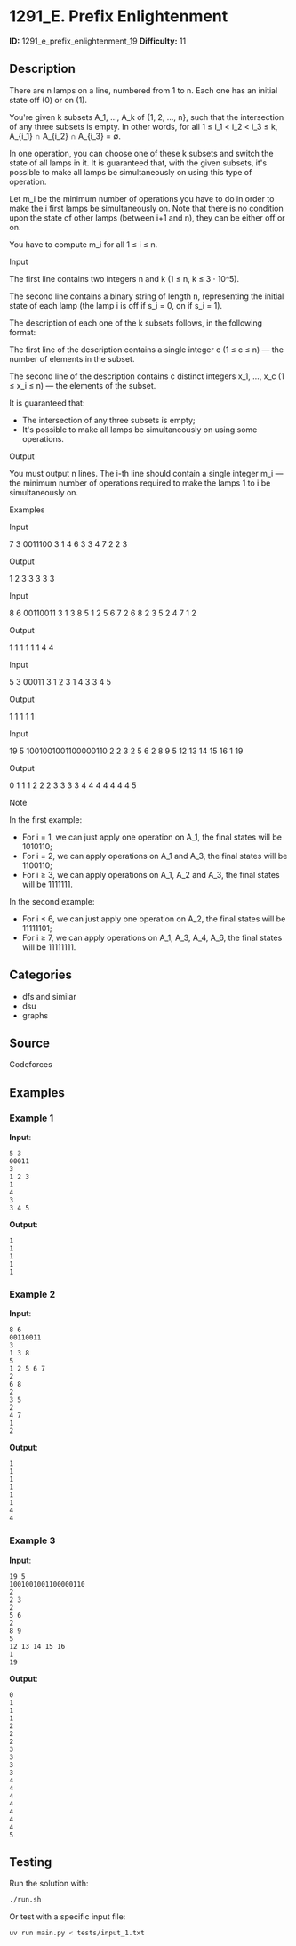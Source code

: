 # 1291_E. Prefix Enlightenment

**ID:** 1291_e_prefix_enlightenment_19
**Difficulty:** 11

## Description

There are n lamps on a line, numbered from 1 to n. Each one has an initial state off (0) or on (1).

You're given k subsets A_1, …, A_k of \{1, 2, ..., n\}, such that the intersection of any three subsets is empty. In other words, for all 1 ≤ i_1 < i_2 < i_3 ≤ k, A_{i_1} ∩ A_{i_2} ∩ A_{i_3} = ∅.

In one operation, you can choose one of these k subsets and switch the state of all lamps in it. It is guaranteed that, with the given subsets, it's possible to make all lamps be simultaneously on using this type of operation.

Let m_i be the minimum number of operations you have to do in order to make the i first lamps be simultaneously on. Note that there is no condition upon the state of other lamps (between i+1 and n), they can be either off or on.

You have to compute m_i for all 1 ≤ i ≤ n.

Input

The first line contains two integers n and k (1 ≤ n, k ≤ 3 ⋅ 10^5).

The second line contains a binary string of length n, representing the initial state of each lamp (the lamp i is off if s_i = 0, on if s_i = 1).

The description of each one of the k subsets follows, in the following format:

The first line of the description contains a single integer c (1 ≤ c ≤ n) — the number of elements in the subset.

The second line of the description contains c distinct integers x_1, …, x_c (1 ≤ x_i ≤ n) — the elements of the subset.

It is guaranteed that: 

  * The intersection of any three subsets is empty; 
  * It's possible to make all lamps be simultaneously on using some operations. 

Output

You must output n lines. The i-th line should contain a single integer m_i — the minimum number of operations required to make the lamps 1 to i be simultaneously on.

Examples

Input


7 3
0011100
3
1 4 6
3
3 4 7
2
2 3


Output


1
2
3
3
3
3
3


Input


8 6
00110011
3
1 3 8
5
1 2 5 6 7
2
6 8
2
3 5
2
4 7
1
2


Output


1
1
1
1
1
1
4
4


Input


5 3
00011
3
1 2 3
1
4
3
3 4 5


Output


1
1
1
1
1


Input


19 5
1001001001100000110
2
2 3
2
5 6
2
8 9
5
12 13 14 15 16
1
19


Output


0
1
1
1
2
2
2
3
3
3
3
4
4
4
4
4
4
4
5

Note

In the first example: 

  * For i = 1, we can just apply one operation on A_1, the final states will be 1010110; 
  * For i = 2, we can apply operations on A_1 and A_3, the final states will be 1100110; 
  * For i ≥ 3, we can apply operations on A_1, A_2 and A_3, the final states will be 1111111. 



In the second example: 

  * For i ≤ 6, we can just apply one operation on A_2, the final states will be 11111101; 
  * For i ≥ 7, we can apply operations on A_1, A_3, A_4, A_6, the final states will be 11111111. 

## Categories

- dfs and similar
- dsu
- graphs

## Source

Codeforces

## Examples

### Example 1

**Input**:
```
5 3
00011
3
1 2 3
1
4
3
3 4 5
```

**Output**:
```
1
1
1
1
1
```

### Example 2

**Input**:
```
8 6
00110011
3
1 3 8
5
1 2 5 6 7
2
6 8
2
3 5
2
4 7
1
2
```

**Output**:
```
1
1
1
1
1
1
4
4
```

### Example 3

**Input**:
```
19 5
1001001001100000110
2
2 3
2
5 6
2
8 9
5
12 13 14 15 16
1
19
```

**Output**:
```
0
1
1
1
2
2
2
3
3
3
3
4
4
4
4
4
4
4
5
```


## Testing

Run the solution with:

```bash
./run.sh
```

Or test with a specific input file:

```bash
uv run main.py < tests/input_1.txt
```
